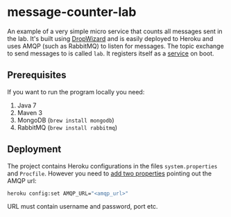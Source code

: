 message-counter-lab
===================

An example of a very simple micro service that counts all messages sent in the lab. It's built using <a href="http://dropwizard.codahale.com">DropWizard</a> and is easily deployed to Heroku and uses AMQP (such as RabbitMQ) to listen for messages.
The topic exchange to send messages to is called `lab`. It registers itself as a <a href="https://github.com/johanhaleby/lab-service-registry">service</a> on boot.

Prerequisites
-------------
If you want to run the program locally you need:

1. Java 7
2. Maven 3
3. MongoDB (`brew install mongodb`)
4. RabbitMQ (`brew install rabbitmq`)

Deployment
----------
The project contains Heroku configurations in the files `system.properties` and `Procfile`. However you need to [add two properties](https://toolbelt.heroku.com/) pointing out the AMQP url:

```bash
heroku config:set AMQP_URL="<amqp_url>"
```

URL must contain username and password, port etc.
